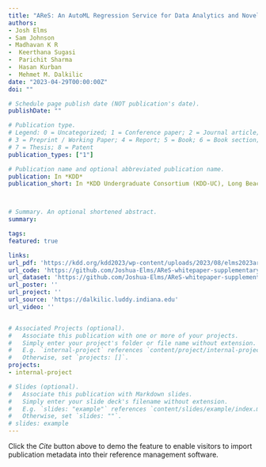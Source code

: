 ```yaml
---
title: "AReS: An AutoML Regression Service for Data Analytics and Novel Data-centric Visualizations"
authors:
- Josh Elms
- Sam Johnson
- Madhavan K R
-  Keerthana Sugasi
-  Parichit Sharma
-  Hasan Kurban
-  Mehmet M. Dalkilic
date: "2023-04-29T00:00:00Z"
doi: ""

# Schedule page publish date (NOT publication's date).
publishDate: ""

# Publication type.
# Legend: 0 = Uncategorized; 1 = Conference paper; 2 = Journal article;
# 3 = Preprint / Working Paper; 4 = Report; 5 = Book; 6 = Book section;
# 7 = Thesis; 8 = Patent
publication_types: ["1"]

# Publication name and optional abbreviated publication name.
publication: In *KDD*
publication_short: In *KDD Undergraduate Consortium (KDD-UC), Long Beach, CA, USA*



# Summary. An optional shortened abstract.
summary:

tags:
featured: true

links:
url_pdf: 'https://kdd.org/kdd2023/wp-content/uploads/2023/08/elms2023ares.pdf'
url_code: 'https://github.com/Joshua-Elms/AReS-whitepaper-supplementary-materials'
url_dataset: 'https://github.com/Joshua-Elms/AReS-whitepaper-supplementary-materials'
url_poster: ''
url_project: ''
url_source: 'https://dalkilic.luddy.indiana.edu'
url_video: ''


# Associated Projects (optional).
#   Associate this publication with one or more of your projects.
#   Simply enter your project's folder or file name without extension.
#   E.g. `internal-project` references `content/project/internal-project/index.md`.
#   Otherwise, set `projects: []`.
projects:
- internal-project

# Slides (optional).
#   Associate this publication with Markdown slides.
#   Simply enter your slide deck's filename without extension.
#   E.g. `slides: "example"` references `content/slides/example/index.md`.
#   Otherwise, set `slides: ""`.
# slides: example
---
```



Click the *Cite* button above to demo the feature to enable visitors to import publication metadata into their reference management software.
